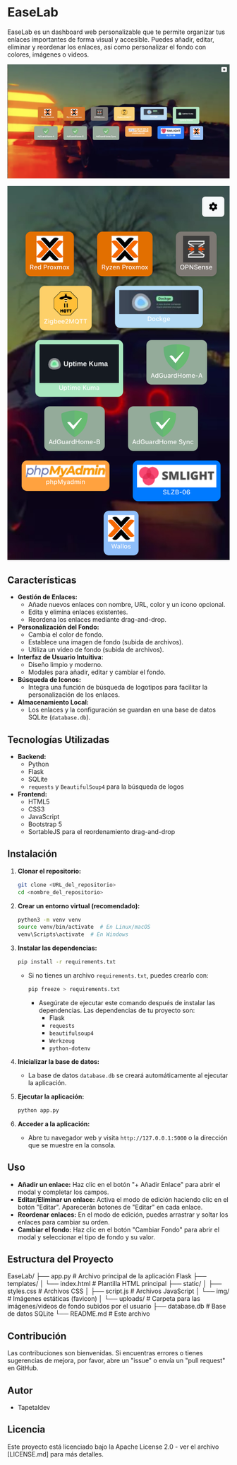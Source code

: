# EaseLab

EaseLab es un dashboard web personalizable que te permite organizar tus enlaces importantes de forma visual y accesible.  Puedes añadir, editar, eliminar y reordenar los enlaces, así como personalizar el fondo con colores, imágenes o videos.

![desktop.png](img/desktop.png)

![responsive.png](img/responsive.png)

## Características

* **Gestión de Enlaces:**
    * Añade nuevos enlaces con nombre, URL, color y un icono opcional.
    * Edita y elimina enlaces existentes.
    * Reordena los enlaces mediante drag-and-drop.
* **Personalización del Fondo:**
    * Cambia el color de fondo.
    * Establece una imagen de fondo (subida de archivos).
    * Utiliza un video de fondo (subida de archivos).
* **Interfaz de Usuario Intuitiva:**
    * Diseño limpio y moderno.
    * Modales para añadir, editar y cambiar el fondo.
* **Búsqueda de Iconos:**
    * Integra una función de búsqueda de logotipos para facilitar la personalización de los enlaces.
* **Almacenamiento Local:**
    * Los enlaces y la configuración se guardan en una base de datos SQLite (`database.db`).

## Tecnologías Utilizadas

* **Backend:**
    * Python
    * Flask
    * SQLite
    * `requests` y `BeautifulSoup4` para la búsqueda de logos
* **Frontend:**
    * HTML5
    * CSS3
    * JavaScript
    * Bootstrap 5
    * SortableJS para el reordenamiento drag-and-drop

## Instalación

1.  **Clonar el repositorio:**

    ```bash
    git clone <URL_del_repositorio>
    cd <nombre_del_repositorio>
    ```

2.  **Crear un entorno virtual (recomendado):**

    ```bash
    python3 -m venv venv
    source venv/bin/activate  # En Linux/macOS
    venv\Scripts\activate  # En Windows
    ```

3.  **Instalar las dependencias:**

    ```bash
    pip install -r requirements.txt
    ```

    * Si no tienes un archivo `requirements.txt`, puedes crearlo con:

        ```bash
        pip freeze > requirements.txt 
        ```
        * Asegúrate de ejecutar este comando después de instalar las dependencias. Las dependencias de tu proyecto son:
            * Flask
            * `requests`
            * `beautifulsoup4`
            * `Werkzeug`
            * `python-dotenv`
4.  **Inicializar la base de datos:**

    * La base de datos `database.db` se creará automáticamente al ejecutar la aplicación.

5.  **Ejecutar la aplicación:**

    ```bash
    python app.py
    ```

6.  **Acceder a la aplicación:**

    * Abre tu navegador web y visita `http://127.0.0.1:5000` o la dirección que se muestre en la consola.

## Uso

* **Añadir un enlace:** Haz clic en el botón "+ Añadir Enlace" para abrir el modal y completar los campos.
* **Editar/Eliminar un enlace:** Activa el modo de edición haciendo clic en el botón "Editar". Aparecerán botones de "Editar" en cada enlace.
* **Reordenar enlaces:** En el modo de edición, puedes arrastrar y soltar los enlaces para cambiar su orden.
* **Cambiar el fondo:** Haz clic en el botón "Cambiar Fondo" para abrir el modal y seleccionar el tipo de fondo y su valor.

## Estructura del Proyecto

EaseLab/
├── app.py              # Archivo principal de la aplicación Flask
├── templates/
│   └── index.html      # Plantilla HTML principal
├── static/
│   ├── styles.css      # Archivos CSS
│   ├── script.js       # Archivos JavaScript
│   └── img/            # Imágenes estáticas (favicon)
│   └── uploads/        # Carpeta para las imágenes/videos de fondo subidos por el usuario
├── database.db         # Base de datos SQLite
└── README.md           # Este archivo


## Contribución

Las contribuciones son bienvenidas. Si encuentras errores o tienes sugerencias de mejora, por favor, abre un "issue" o envía un "pull request" en GitHub.

## Autor

* Tapetaldev

## Licencia

Este proyecto está licenciado bajo la Apache License 2.0 - ver el archivo [LICENSE.md] para más detalles.